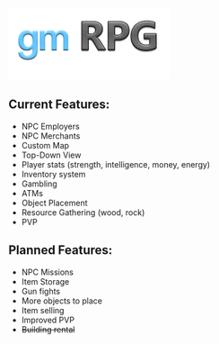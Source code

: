 ![alt text](https://github.com/AlmightyLaxz/gmRPG/blob/master/logo.png?raw=true "gmRPG")

## Current Features:
- NPC Employers
- NPC Merchants
- Custom Map
- Top-Down View
- Player stats (strength, intelligence, money, energy)
- Inventory system
- Gambling
- ATMs
- Object Placement
- Resource Gathering (wood, rock)
- PVP

## Planned Features:
- NPC Missions
- Item Storage
- Gun fights
- More objects to place
- Item selling
- Improved PVP
- ~~Building rental~~
